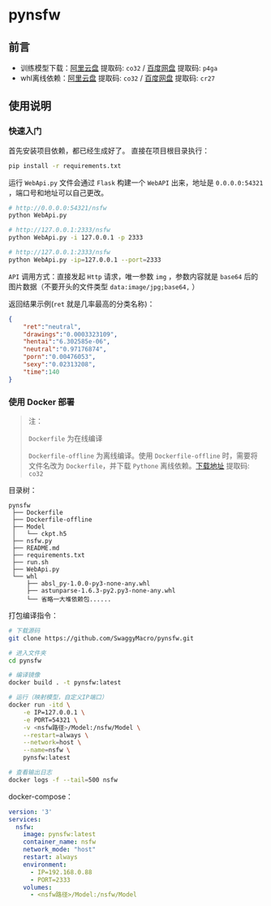 # pynsfw

## 前言

* 训练模型下载：[阿里云盘](https://www.aliyundrive.com/s/nsf99boD8zK) 提取码: `co32` / [百度网盘](https://pan.baidu.com/s/1wai8ufqWIGJR-mqhlOIYQg?pwd=p4ga) 提取码: `p4ga`
* whl离线依赖：[阿里云盘](https://www.aliyundrive.com/s/ZvV7UV9YfUK) 提取码: `co32` / [百度网盘](https://pan.baidu.com/s/12ITLwNaLuwOEwKqRLOSc-A?pwd=cr27) 提取码: `cr27`

## 使用说明

### 快速入门

首先安装项目依赖，都已经生成好了。
直接在项目根目录执行：

```bash
pip install -r requirements.txt
```

运行 `WebApi.py` 文件会通过 `Flask` 构建一个 `WebAPI` 出来，地址是 `0.0.0.0:54321` ，端口号和地址可以自己更改。

```bash
# http://0.0.0.0:54321/nsfw
python WebApi.py

# http://127.0.0.1:2333/nsfw
python WebApi.py -i 127.0.0.1 -p 2333

# http://127.0.0.1:2333/nsfw
python WebApi.py -ip=127.0.0.1 --port=2333
```

`API` 调用方式：直接发起 `Http` 请求，唯一参数 `img` ，参数内容就是 `base64` 后的图片数据（不要开头的文件类型 `data:image/jpg;base64,` ）

返回结果示例(`ret` 就是几率最高的分类名称)：

```json
{
    "ret":"neutral",
    "drawings":"0.0003323109",
    "hentai":"6.302585e-06",
    "neutral":"0.97176874",
    "porn":"0.00476053",
    "sexy":"0.02313208",
    "time":140
}
```

### 使用 Docker 部署

> 注：
> 
> `Dockerfile` 为在线编译
> 
> `Dockerfile-offline` 为离线编译。使用 `Dockerfile-offline` 时，需要将文件名改为 `Dockerfile`，并下载 `Pythone` 离线依赖。[下载地址](https://www.aliyundrive.com/s/ZvV7UV9YfUK) 提取码: `co32`


目录树：

```
pynsfw
 ├── Dockerfile
 ├── Dockerfile-offline
 ├── Model
 │   └── ckpt.h5
 ├── nsfw.py
 ├── README.md
 ├── requirements.txt
 ├── run.sh
 ├── WebApi.py
 └── whl
     ├── absl_py-1.0.0-py3-none-any.whl
     ├── astunparse-1.6.3-py2.py3-none-any.whl
     └── 省略一大堆依赖包......
```

打包编译指令：

```bash
# 下载源码
git clone https://github.com/SwaggyMacro/pynsfw.git

# 进入文件夹
cd pynsfw

# 编译镜像
docker build . -t pynsfw:latest

# 运行（映射模型，自定义IP端口）
docker run -itd \
    -e IP=127.0.0.1 \
    -e PORT=54321 \
    -v <nsfw路径>/Model:/nsfw/Model \
    --restart=always \
    --network=host \
    --name=nsfw \
    pynsfw:latest

# 查看输出日志
docker logs -f --tail=500 nsfw
```

docker-compose：

```yml
version: '3'
services:
  nsfw:
    image: pynsfw:latest
    container_name: nsfw
    network_mode: "host"
    restart: always
    environment:
      - IP=192.168.0.88
      - PORT=2333
    volumes: 
      - <nsfw路径>/Model:/nsfw/Model
```



